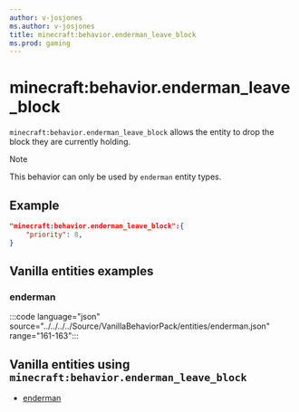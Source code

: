 ```yaml
---
author: v-josjones
ms.author: v-josjones
title: minecraft:behavior.enderman_leave_block
ms.prod: gaming
---
```


# minecraft:behavior.enderman_leave_block

`minecraft:behavior.enderman_leave_block` allows the entity to drop the block they are currently holding.

> [!NOTE]
> This behavior can only be used by `enderman` entity types.

## Example

```json
"minecraft:behavior.enderman_leave_block":{
    "priority": 8,
}
```

## Vanilla entities examples

### enderman

:::code language="json" source="../../../../Source/VanillaBehaviorPack/entities/enderman.json" range="161-163":::

## Vanilla entities using `minecraft:behavior.enderman_leave_block`

- [enderman](../../../../Source/VanillaBehaviorPack_Snippets/entities/enderman.md)
